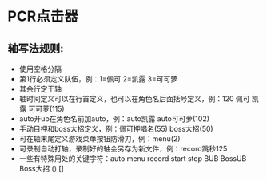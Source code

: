 # PCR点击器
## 轴写法规则:
- 使用空格分隔
- 第1行必须定义队伍，例：1=佩可 2=凯露 3=可可萝
- 其余行定于轴
- 轴时间定义可以在行首定义，也可以在角色名后面括号定义，例：120 佩可 凯露 可可萝(115)
- auto开ub在角色名前加auto，例：auto凯露 auto可可萝(102)
- 手动目押和boss大招定义，例：佩可押唱名(55) boss大招(50)
- 可在轴末尾定义游戏菜单按钮防滑刀，例：menu(2)
- 可录制自动打轴，录制好的轴会另存为新文件，例：record跳秒125
- 一些有特殊用处的关键字符：auto menu record start stop BUB BossUB Boss大招 () []